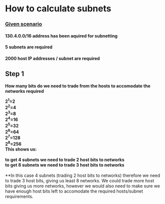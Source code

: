# How to calculate subnets 
### <u>Given scenario</u>

#### 130.4.0.0/16 address has been aquired for subnetting
#### 5 subnets are required
#### 2000 host IP addresses / subnet are required

## Step 1 

**How many bits do we need to trade from the hosts to accomodate the networks required**


**2<sup>1</sup>=2**<br>
**2<sup>2</sup>=4**<br>
**2<sup>3</sup>=8**<br>
**2<sup>4</sup>=16**<br>
**2<sup>5</sup>=32**<br>
**2<sup>6</sup>=64**<br>
**2<sup>7</sup>=128**<br>
**2<sup>8</sup>=256**<br>
**This shows us:**<br><br>
**to get 4 subnets we need to trade 2 host bits to networks**<br> 
**to get 8 subnets we need to trade 3 host bits to networks**<br><br> 
**In this case 4 subnets (trading 2 host bits to networks) therefore we need to trade 3 host bits, giving us least 8 networks. We could trade more host bits giving us more networks, however we would also need to make sure we have enough host bits left to accomodate the required hosts/subnet requirements.<br> 
